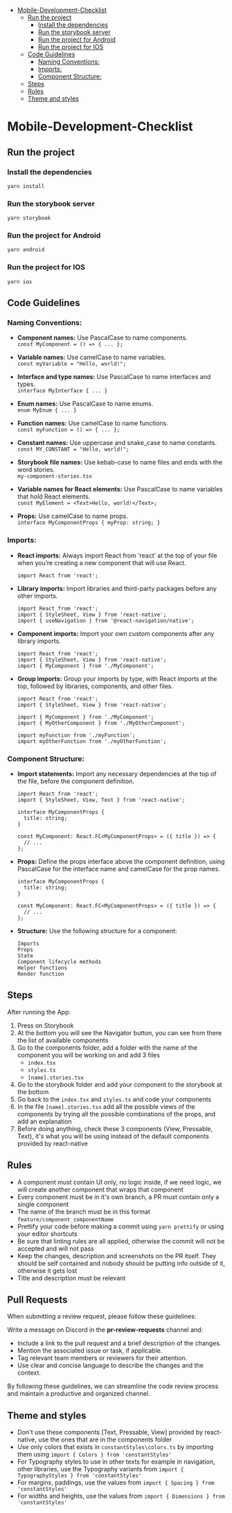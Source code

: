 <!-- TOC -->
* [Mobile-Development-Checklist](#Mobile-Development-Checklist)
  * [Run the project](#run-the-project)
    * [Install the dependencies](#install-the-dependencies)
    * [Run the storybook server](#run-the-storybook-server)
    * [Run the project for Android](#run-the-project-for-android)
    * [Run the project for IOS](#run-the-project-for-ios)
  * [Code Guidelines](#code-guidelines)
    * [Naming Conventions:](#naming-conventions-)
    * [Imports:](#imports-)
    * [Component Structure:](#component-structure-)
  * [Steps](#steps)
  * [Rules](#rules)
  * [Theme and styles](#theme-and-styles)
<!-- TOC -->

# Mobile-Development-Checklist


## Run the project
### Install the dependencies

`yarn install`

### Run the storybook server

`yarn storybook`

### Run the project for Android

`yarn android`

### Run the project for IOS

`yarn ios`

## Code Guidelines

### Naming Conventions:

- **Component names:**
  Use PascalCase to name components.\
  `const MyComponent = () => {
  ...
  };`

- **Variable names:**
  Use camelCase to name variables.\
  `const myVariable = "Hello, world!";`

- **Interface and type names:**
  Use PascalCase to name interfaces and types.\
  `interface MyInterface {
  ...
  }`

- **Enum names:**
  Use PascalCase to name enums.\
  `enum MyEnum {
  ...
  }`

- **Function names:**
  Use camelCase to name functions.\
  `const myFunction = () => {
  ...
  };`

- **Constant names:**
  Use uppercase and snake_case to name constants.\
  `const MY_CONSTANT = "Hello, world!";`

- **Storybook file names:**
  Use kebab-case to name files and ends with the word stories.\
  `my-component-stories.tsx`

- **Variable names for React elements:**
  Use PascalCase to name variables that hold React elements.\
  `const MyElement = <Text>Hello, world!</Text>;`

- **Props:**
  Use camelCase to name props.\
  `interface MyComponentProps {
  myProp: string;
  }`

### Imports:

- **React imports:**
  Always import React from ‘react’ at the top of your file when you’re creating a new component that will use React.

  ```
  import React from 'react';
  ```

- **Library imports:**
  Import libraries and third-party packages before any other imports.

  ```
  import React from 'react';
  import { StyleSheet, View } from 'react-native';
  import { useNavigation } from '@react-navigation/native';
  ```

- **Component imports:**
  Import your own custom components after any library imports.

  ```
  import React from 'react';
  import { StyleSheet, View } from 'react-native';
  import { MyComponent } from './MyComponent';
  ```

- **Group imports:**
  Group your imports by type, with React imports at the top, followed by libraries, components, and other files.

  ```
  import React from 'react';
  import { StyleSheet, View } from 'react-native';

  import { MyComponent } from './MyComponent';
  import { MyOtherComponent } from './MyOtherComponent';

  import myFunction from './myFunction';
  import myOtherFunction from './myOtherFunction';
  ```

### Component Structure:

- **Import statements:**
  Import any necessary dependencies at the top of the file, before the component definition.

  ```
  import React from 'react';
  import { StyleSheet, View, Text } from 'react-native';

  interface MyComponentProps {
    title: string;
  }

  const MyComponent: React.FC<MyComponentProps> = ({ title }) => {
    // ...
  };
  ```

- **Props:**
  Define the props interface above the component definition, using PascalCase for the interface name and camelCase for the prop names.

  ```
  interface MyComponentProps {
    title: string;
  }

  const MyComponent: React.FC<MyComponentProps> = ({ title }) => {
    // ...
  };
  ```

- **Structure:**
  Use the following structure for a component:
  ```
  Imports
  Props
  State
  Component lifecycle methods
  Helper functions
  Render function
  ```

## Steps

After running the App:

1. Press on Storybook
2. At the bottom you will see the Navigator button, you can see from there the list of available components
3. Go to the components folder, add a folder with the name of the component you will be working on and add 3 files
    - `index.tsx`
    - `styles.ts`
    - `[name].stories.tsx`
4. Go to the storybook folder and add your component to the storybook at the bottom
5. Go back to the `index.tsx` and `styles.ts` and code your components
6. In the file `[name].stories.tsx` add all the possible views of the components by trying all the possible combinations of the props, and add an explanation
7. Before doing anything, check these 3 components (View, Pressable, Text), it's what you will be using instead of the default components provided by react-native

## Rules

- A component must contain UI only, no logic inside, if we need logic, we will create another component that wraps that component
- Every component must be in it's own branch, a PR must contain only a single component
- The name of the branch must be in this format `feature/component_componentName`
- Prettify your code before making a commit using `yarn prettify` or using your editor shortcuts
- Be sure that linting rules are all applied, otherwise the commit will not be accepted and will not pass
- Keep the changes, description and screenshots on the PR itself. They should be self contained and nobody should be putting info outside of it, otherwise it gets lost
- Title and description must be relevant

## Pull Requests
When submitting a review request, please follow these guidelines:

Write a message on Discord in the **pr-review-requests** channel and:
- Include a link to the pull request and a brief description of the changes.
- Mention the associated issue or task, if applicable.
- Tag relevant team members or reviewers for their attention.
- Use clear and concise language to describe the changes and the context.

By following these guidelines, we can streamline the code review process and maintain a productive and organized channel.

## Theme and styles

- Don't use these components [Text, Pressable, View] provided by react-native, use the ones that are in the components folder
- Use only colors that exists in `constantStyles\colors.ts` by importing them using `import { Colors } from 'constantStyles'`
- For Typography styles to use in other texts for example in navigation, other libraries, use the Typography variants from `import { TypographyStyles } from 'constantStyles'`
- For margins, paddings, use the values from `import { Spacing } from 'constantStyles'`
- For widths and heights, use the values from `import { Dimensions } from 'constantStyles'`

